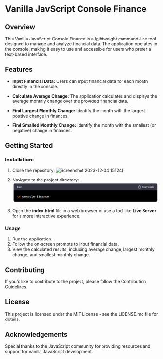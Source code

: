 # Vanilla JavScript Console Finance

## Overview

This Vanilla JavaScript Console Finance is a lgihtweight command-line tool designed to manage and analyze financial data. The application operates in the console, making it easy to use and accessible for users who prefer a text-based interface.

## Features

- **Input Financial Data:** Users can input financial data for each month directly in the console.

* **Calculate Average Change:** The application calculates and displays the average monthly change over the provided financial data.

* **Find Largest Monthly Change:** Identify the month with the largest positive change in finances.

* **Find Smalled Monthly Change:** Identify the month with the smallest (or negative) change in finances.

## Getting Started

### Installation:

1. Clone the repository:
   ![Screenshot 2023-12-04 151241](https://github.com/RobynWindsor/console-finances/assets/127926809/78bd45a3-9fce-46d5-a50e-8c25e999365b)

2. Navigate to the project directory:
   ![Alt text](<Screenshot 2023-12-04 151354.png>)

3. Open the **index.html** file in a web browser or use a tool like **Live Server** for a more interactive experience.

### Usage

1. Run the application.
2. Follow the on-screen prompts to input financial data.
3. View the calculated results, including average change, largest monthly change, and smallest monthly change.

## Contributing

If you'd like to contribute to the project, please follow the Contribution Guidelines.

## License

This project is licensed under the MIT License - see the LICENSE.md file for details.

## Acknowledgements

Special thanks to the JavaScript community for providing resources and support for vanilla JavaScript development.
